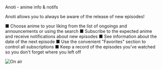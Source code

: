 Anoti - anime info & notifs

Anoti allows you to always be aware of the release of new episodes!

■ Choose anime to your liking from the list of ongoings and announcements or using the search
■ Subscribe to the expected anime and receive notifications about new episodes
■ See information about the date of the next episode
■ Use the convenient "Favorites" section to control all subscriptions
■ Keep a record of the episodes you've watched so you don't forget where you left off

![On air](https://github.com/user-attachments/assets/683f12ed-d0a7-4bc9-95ee-1fba49a41271)
